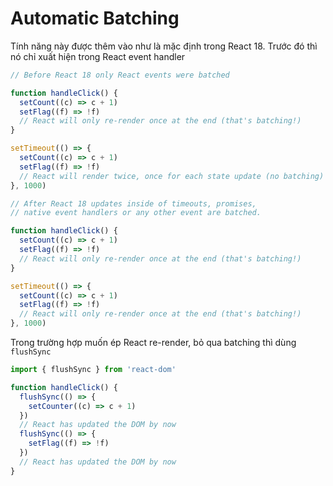 # Automatic Batching

Tính năng này được thêm vào như là mặc định trong React 18. Trước đó thì nó chỉ xuất hiện trong React event handler

```jsx
// Before React 18 only React events were batched

function handleClick() {
  setCount((c) => c + 1)
  setFlag((f) => !f)
  // React will only re-render once at the end (that's batching!)
}

setTimeout(() => {
  setCount((c) => c + 1)
  setFlag((f) => !f)
  // React will render twice, once for each state update (no batching)
}, 1000)
```

```jsx
// After React 18 updates inside of timeouts, promises,
// native event handlers or any other event are batched.

function handleClick() {
  setCount((c) => c + 1)
  setFlag((f) => !f)
  // React will only re-render once at the end (that's batching!)
}

setTimeout(() => {
  setCount((c) => c + 1)
  setFlag((f) => !f)
  // React will only re-render once at the end (that's batching!)
}, 1000)
```

Trong trường hợp muốn ép React re-render, bỏ qua batching thì dùng `flushSync`

```jsx
import { flushSync } from 'react-dom'

function handleClick() {
  flushSync(() => {
    setCounter((c) => c + 1)
  })
  // React has updated the DOM by now
  flushSync(() => {
    setFlag((f) => !f)
  })
  // React has updated the DOM by now
}
```
